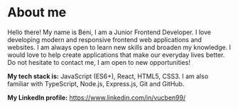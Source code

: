# About me

Hello there! My name is Beni, I am a Junior Frontend Developer. I love developing modern and responsive frontend web applications and websites. I am always open to learn new skills and broaden my knowledge. I would love to help create applications that make our everyday lives better. Do not hesitate to contact me, I am open to new opportunities!

**My tech stack is:** JavaScript (ES6+), React, HTML5, CSS3. I am also familiar with TypeScript, Node.js, Express.js, Git and GitHub.

**My LinkedIn profile:**
https://www.linkedin.com/in/vucben99/
